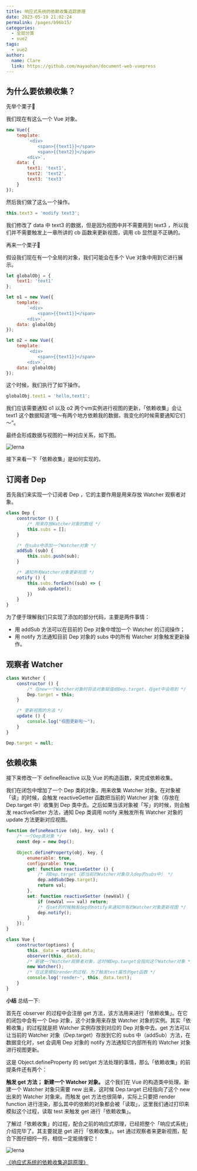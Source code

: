 ```yaml
---
title: 响应式系统的依赖收集追踪原理
date: 2023-05-19 21:02:24
permalink: /pages/b96b15/
categories: 
  - 全部分类
  - vue2
tags: 
  - vue2
author: 
  name: Clare
  link: https://github.com/mayaohan/document-web-vuepress
---
```

为什么要依赖收集？
--------------

先举个栗子🌰

我们现在有这么一个 Vue 对象。

<!-- more -->

```js
new Vue({
    template: 
        `<div>
            <span>{{text1}}</span> 
            <span>{{text2}}</span> 
        <div>`,
    data: {
        text1: 'text1',
        text2: 'text2',
        text3: 'text3'
    }
});
```
然后我们做了这么一个操作。
```js
this.text3 = 'modify text3';
```
我们修改了 data 中 text3 的数据，但是因为视图中并不需要用到 text3 ，所以我们并不需要触发上一章所讲的 cb 函数来更新视图，调用 cb 显然是不正确的。

再来一个栗子🌰

假设我们现在有一个全局的对象，我们可能会在多个 Vue 对象中用到它进行展示。
```js
let globalObj = {
    text1: 'text1'
};

let o1 = new Vue({
    template:
        `<div>
            <span>{{text1}}</span> 
        <div>`,
    data: globalObj
});

let o2 = new Vue({
    template:
        `<div>
            <span>{{text1}}</span> 
        <div>`,
    data: globalObj
});
```
这个时候，我们执行了如下操作。
```js
globalObj.text1 = 'hello,text1';
```
我们应该需要通知 o1 以及 o2 两个vm实例进行视图的更新，「依赖收集」会让 text1 这个数据知道“哦～有两个地方依赖我的数据，我变化的时候需要通知它们～”。

最终会形成数据与视图的一种对应关系，如下图。


![lerna](/learing_record/images/vue2.08.webp)

接下来看一下「依赖收集」是如何实现的。

订阅者 Dep
---------

首先我们来实现一个订阅者 Dep ，它的主要作用是用来存放 Watcher 观察者对象。
```js
class Dep {
    constructor () {
        /* 用来存放Watcher对象的数组 */
        this.subs = [];
    }

    /* 在subs中添加一个Watcher对象 */
    addSub (sub) {
        this.subs.push(sub);
    }

    /* 通知所有Watcher对象更新视图 */
    notify () {
        this.subs.forEach((sub) => {
            sub.update();
        })
    }
}
```
为了便于理解我们只实现了添加的部分代码，主要是两件事情：

+ 用 addSub 方法可以在目前的 Dep 对象中增加一个 Watcher 的订阅操作；
+ 用 notify 方法通知目前 Dep 对象的 subs 中的所有 Watcher 对象触发更新操作。

观察者 Watcher
-------------
```js
class Watcher {
    constructor () {
        /* 在new一个Watcher对象时将该对象赋值给Dep.target，在get中会用到 */
        Dep.target = this;
    }

    /* 更新视图的方法 */
    update () {
        console.log("视图更新啦～");
    }
}

Dep.target = null;
```
依赖收集
------
接下来修改一下 defineReactive 以及 Vue 的构造函数，来完成依赖收集。

我们在闭包中增加了一个 Dep 类的对象，用来收集 Watcher 对象。在对象被「读」的时候，会触发 reactiveGetter 函数把当前的 Watcher 对象（存放在 Dep.target 中）收集到 Dep 类中去。之后如果当该对象被「写」的时候，则会触发 reactiveSetter 方法，通知 Dep 类调用 notify 来触发所有 Watcher 对象的 update 方法更新对应视图。
```js
function defineReactive (obj, key, val) {
    /* 一个Dep类对象 */
    const dep = new Dep();
    
    Object.defineProperty(obj, key, {
        enumerable: true,
        configurable: true,
        get: function reactiveGetter () {
            /* 将Dep.target（即当前的Watcher对象存入dep的subs中） */
            dep.addSub(Dep.target);
            return val;         
        },
        set: function reactiveSetter (newVal) {
            if (newVal === val) return;
            /* 在set的时候触发dep的notify来通知所有的Watcher对象更新视图 */
            dep.notify();
        }
    });
}

class Vue {
    constructor(options) {
        this._data = options.data;
        observer(this._data);
        /* 新建一个Watcher观察者对象，这时候Dep.target会指向这个Watcher对象 */
        new Watcher();
        /* 在这里模拟render的过程，为了触发test属性的get函数 */
        console.log('render~', this._data.test);
    }
}
```
**小结**
总结一下:

首先在 observer 的过程中会注册 get 方法，该方法用来进行「依赖收集」。在它的闭包中会有一个 Dep 对象，这个对象用来存放 Watcher 对象的实例。其实「依赖收集」的过程就是把 Watcher 实例存放到对应的 Dep 对象中去。get 方法可以让当前的 Watcher 对象（Dep.target）存放到它的 subs 中（addSub）方法，在数据变化时，set 会调用 Dep 对象的 notify 方法通知它内部所有的 Watcher 对象进行视图更新。

这是 Object.defineProperty 的 set/get 方法处理的事情，那么「依赖收集」的前提条件还有两个：

**触发 get 方法；**
**新建一个 Watcher 对象。**
这个我们在 Vue 的构造类中处理。新建一个 Watcher 对象只需要 new 出来，这时候 Dep.target 已经指向了这个 new 出来的 Watcher 对象来。而触发 get 方法也很简单，实际上只要把 render function 进行渲染，那么其中的依赖的对象都会被「读取」，这里我们通过打印来模拟这个过程，读取 test 来触发 get 进行「依赖收集」。

了解过「依赖收集」的过程，配合之前的响应式原理，已经把整个「响应式系统」介绍完毕了。其主要就是 get 进行「依赖收集」。set 通过观察者来更新视图，配合下图仔细捋一捋，相信一定能搞懂它！

![lerna](/learing_record/images/vue2.09.webp)


[《响应式系统的依赖收集追踪原理》](https://github.com/answershuto/VueDemo/blob/master/%E3%80%8A%E5%93%8D%E5%BA%94%E5%BC%8F%E7%B3%BB%E7%BB%9F%E7%9A%84%E4%BE%9D%E8%B5%96%E6%94%B6%E9%9B%86%E8%BF%BD%E8%B8%AA%E5%8E%9F%E7%90%86%E3%80%8B.js) 
